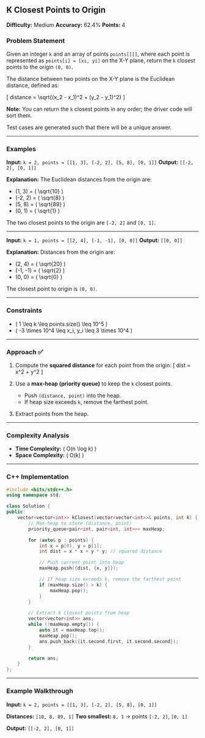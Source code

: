 ## K Closest Points to Origin

**Difficulty:** Medium
**Accuracy:** 62.4%
**Points:** 4

### **Problem Statement**

Given an integer `k` and an array of points `points[][]`, where each point is represented as `points[i] = [xi, yi]` on the X-Y plane, return the `k` closest points to the origin `(0, 0)`.

The distance between two points on the X-Y plane is the Euclidean distance, defined as:

[ distance = \sqrt{(x_2 - x_1)^2 + (y_2 - y_1)^2} ]

**Note:** You can return the `k` closest points in any order; the driver code will sort them.

Test cases are generated such that there will be a unique answer.

---

### **Examples**

**Input:**
`k = 2, points = [[1, 3], [-2, 2], [5, 8], [0, 1]]`
**Output:**
`[[-2, 2], [0, 1]]`

**Explanation:**
The Euclidean distances from the origin are:

* (1, 3) = ( \sqrt{10} )
* (-2, 2) = ( \sqrt{8} )
* (5, 8) = ( \sqrt{89} )
* (0, 1) = ( \sqrt{1} )

The two closest points to the origin are `[-2, 2]` and `[0, 1]`.

---

**Input:**
`k = 1, points = [[2, 4], [-1, -1], [0, 0]]`
**Output:**
`[[0, 0]]`

**Explanation:**
Distances from the origin are:

* (2, 4) = ( \sqrt{20} )
* (-1, -1) = ( \sqrt{2} )
* (0, 0) = ( \sqrt{0} )

The closest point to origin is `(0, 0)`.

---

### **Constraints**

* ( 1 \leq k \leq points.size() \leq 10^5 )
* ( -3 \times 10^4 \leq x_i, y_i \leq 3 \times 10^4 )

---

### **Approach** ✅

1. Compute the **squared distance** for each point from the origin:
   [ dist = x^2 + y^2 ]
2. Use a **max-heap (priority queue)** to keep the `k` closest points.

   * Push `(distance, point)` into the heap.
   * If heap size exceeds `k`, remove the farthest point.
3. Extract points from the heap.

---

### **Complexity Analysis**

* **Time Complexity:** ( O(n \log k) )
* **Space Complexity:** ( O(k) )

---

### **C++ Implementation**

```cpp
#include <bits/stdc++.h>
using namespace std;

class Solution {
public:
    vector<vector<int>> kClosest(vector<vector<int>>& points, int k) {
        // Max-heap to store (distance, point)
        priority_queue<pair<int, pair<int, int>>> maxHeap;

        for (auto& p : points) {
            int x = p[0], y = p[1];
            int dist = x * x + y * y; // squared distance

            // Push current point into heap
            maxHeap.push({dist, {x, y}});

            // If heap size exceeds k, remove the farthest point
            if (maxHeap.size() > k) {
                maxHeap.pop();
            }
        }

        // Extract k closest points from heap
        vector<vector<int>> ans;
        while (!maxHeap.empty()) {
            auto it = maxHeap.top();
            maxHeap.pop();
            ans.push_back({it.second.first, it.second.second});
        }

        return ans;
    }
};
```

---

### **Example Walkthrough**

**Input:**
`k = 2, points = [[1, 3], [-2, 2], [5, 8], [0, 1]]`

**Distances:** `[10, 8, 89, 1]`
**Two smallest:** `8, 1`  → points `[-2, 2]`, `[0, 1]`

**Output:**
`[[-2, 2], [0, 1]]`
